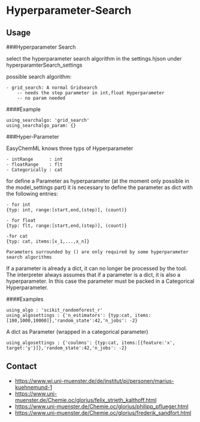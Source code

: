 # Hyperparameter-Search

## Usage

###Hyperparameter Search
 
select the hyperparameter search algorithm in the settings.hjson under hyperparamterSearch_settings
    
possible search algorithm:
    
    - grid_search: A normal Gridsearch
        -- needs the step parameter in int,float Hyperparameter
        -- no param needed
        
####Example

    using_searchalgo: 'grid_search'
    using_searchalgo_param: {} 

###Hyper-Parameter

EasyChemML knows three typs of Hyperparameter

    - intRange      : int
    - floatRange    : flt
    - Categorically : cat

for define a Parameter as hyperparameter (at the moment only possible in the model_settings part) it is necessary to define 
the parameter as dict with the following entries:

    - for int
    {typ: int, range:[start,end,(step)], (count)}
    
    - for float
    {typ: flt, range:[start,end,(step)], (count)}
    
    -for cat
    {typ: cat, items:[x_1,...,x_n]}
    
    Parameters surrounded by () are only required by some hyperparameter search algorithms
    
If a parameter is already a dict, it can no longer be processed by the tool. The interpreter always assumes that if a parameter is a dict, it is also a hyperparameter. In this case the parameter must be packed in a Categorical Hyperparameter.

####Examples

    using_algo : 'scikit_randomforest_r'
    using_algosettings : {'n_estimators': {typ:cat, items:[100,1000,10000]},'random_state':42,'n_jobs': -2}
    
A dict as Parameter (wrapped in a categorical parameter)

    using_algosettings : {'coulmns': {typ:cat, items:[{feature:'x', target:'y'}]},'random_state':42,'n_jobs': -2}

 ## Contact
 - https://www.wi.uni-muenster.de/de/institut/pi/personen/marius-kuehnemund-1
 - https://www.uni-muenster.de/Chemie.oc/glorius/felix_strieth_kalthoff.html
 - https://www.uni-muenster.de/Chemie.oc/glorius/philipp_pflueger.html
 - https://www.uni-muenster.de/Chemie.oc/glorius/frederik_sandfort.html